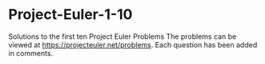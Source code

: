 Project-Euler-1-10
==================

Solutions to the first ten Project Euler Problems
The problems can be viewed at https://projecteuler.net/problems. Each question has been added in comments.
